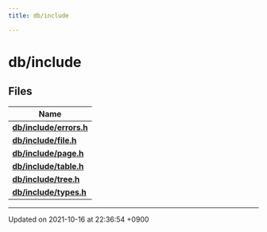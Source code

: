 ```yaml
---
title: db/include

---
```


# db/include



## Files

| Name           |
| -------------- |
| **[db/include/errors.h](/Files/errors_8h#file-errors.h)**  |
| **[db/include/file.h](/Files/file_8h#file-file.h)**  |
| **[db/include/page.h](/Files/page_8h#file-page.h)**  |
| **[db/include/table.h](/Files/table_8h#file-table.h)**  |
| **[db/include/tree.h](/Files/tree_8h#file-tree.h)**  |
| **[db/include/types.h](/Files/types_8h#file-types.h)**  |






-------------------------------

Updated on 2021-10-16 at 22:36:54 +0900
